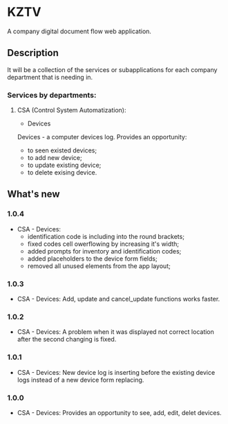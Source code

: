 # KZTV
A company digital document flow web application.

## Description
It will be a collection of the services or subapplications for each company department that is needing in.

### Services by departments:
1. CSA (Control System Automatization):
    - Devices

    Devices - a computer devices log. Provides an opportunity:
    - to seen existed devices;
    - to add new device;
    - to update existing device;
    - to delete exising device.

## What's new
### 1.0.4
- CSA - Devices:
    - identification code is including into the round brackets;
    - fixed codes cell owerflowing by increasing it's width;
    - added prompts for inventory and identification codes;
    - added placeholders to the device form fields;
    - removed all unused elements from the app layout;

### 1.0.3
- CSA - Devices: Add, update and cancel_update functions works faster.

### 1.0.2
- CSA - Devices: A problem when it was displayed not correct location after the second changing is fixed.

### 1.0.1
- CSA - Devices: New device log is inserting before the existing device logs instead of a new device form replacing.

### 1.0.0
- CSA - Devices: Provides an opportunity to see, add, edit, delet devices.